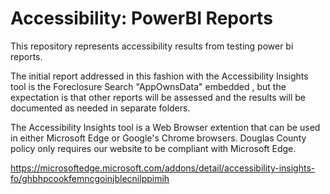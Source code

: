 # Accessibility: PowerBI Reports
This repository represents accessibility results from testing power bi reports.

The initial report addressed in this fashion with the Accessibility Insights tool is the Foreclosure Search "AppOwnsData" embedded , but the expectation is that other reports will be assessed and the results will be documented as needed in separate folders. 

The Accessibility Insights tool is a Web Browser extention that can be used in either Microsoft Edge or Google's Chrome browsers.  Douglas County policy only requires our website to be compliant with Microsoft Edge.

https://microsoftedge.microsoft.com/addons/detail/accessibility-insights-fo/ghbhpcookfemncgoinjblecnilppimih



